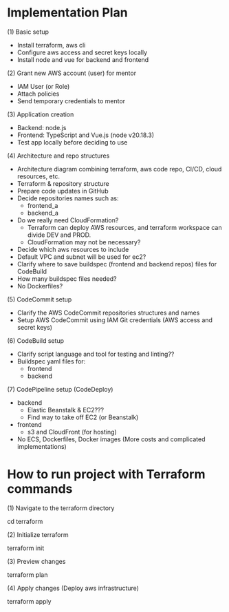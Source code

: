 # Implementation Plan

(1) Basic setup
- Install terraform, aws cli
- Configure aws access and secret keys locally
- Install node and vue for backend and frontend

(2) Grant new AWS account (user) for mentor
- IAM User (or Role)
- Attach policies
- Send temporary credentials to mentor

(3) Application creation
- Backend: node.js
- Frontend: TypeScript and Vue.js (node v20.18.3)
- Test app locally before deciding to use

(4) Architecture and repo structures
- Architecture diagram combining terraform, aws code repo, CI/CD, cloud resources, etc.   
- Terraform & repository structure
- Prepare code updates in GitHub
- Decide repositories names such as:
    - frontend_a
    - backend_a
- Do we really need CloudFormation?
    - Terraform can deploy AWS resources, and terraform workspace can divide DEV and PROD.
    - CloudFormation may not be necessary?
- Decide which aws resources to include
- Default VPC and subnet will be used for ec2?
- Clarify where to save buildspec (frontend and backend repos) files for CodeBuild
- How many buildspec files needed?
- No Dockerfiles?

(5) CodeCommit setup
- Clarify the AWS CodeCommit repositories structures and names 
- Setup AWS CodeCommit using IAM Git credentials (AWS access and secret keys)

(6) CodeBuild setup
- Clarify script language and tool for testing and linting??
- Buildspec yaml files for:
    - frontend
    - backend

(7) CodePipeline setup (CodeDeploy)
- backend
    - Elastic Beanstalk & EC2???
    - Find way to take off EC2 (or Beanstalk)
- frontend
    - s3 and CloudFront (for hosting)
- No ECS, Dockerfiles, Docker images (More costs and complicated implementations)


# How to run project with Terraform commands
(1) 
Navigate to the terraform directory

cd terraform

(2) 
Initialize terraform

terraform init

(3) 
Preview changes

terraform plan

(4) 
Apply changes (Deploy aws infrastructure)

terraform apply